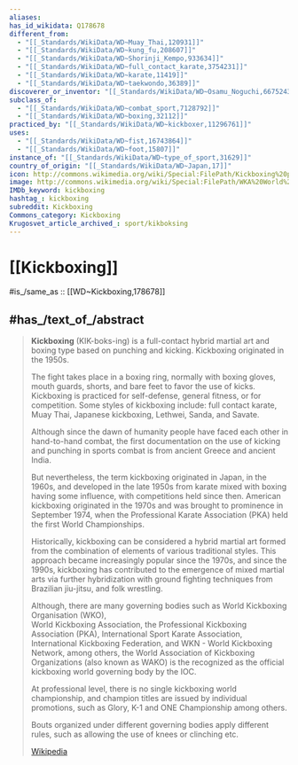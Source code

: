```yaml
---
aliases:
has_id_wikidata: Q178678
different_from:
  - "[[_Standards/WikiData/WD~Muay_Thai,120931]]"
  - "[[_Standards/WikiData/WD~kung_fu,208607]]"
  - "[[_Standards/WikiData/WD~Shorinji_Kempo,933634]]"
  - "[[_Standards/WikiData/WD~full_contact_karate,3754231]]"
  - "[[_Standards/WikiData/WD~karate,11419]]"
  - "[[_Standards/WikiData/WD~taekwondo,36389]]"
discoverer_or_inventor: "[[_Standards/WikiData/WD~Osamu_Noguchi,6675243]]"
subclass_of:
  - "[[_Standards/WikiData/WD~combat_sport,7128792]]"
  - "[[_Standards/WikiData/WD~boxing,32112]]"
practiced_by: "[[_Standards/WikiData/WD~kickboxer,11296761]]"
uses:
  - "[[_Standards/WikiData/WD~fist,16743864]]"
  - "[[_Standards/WikiData/WD~foot,15807]]"
instance_of: "[[_Standards/WikiData/WD~type_of_sport,31629]]"
country_of_origin: "[[_Standards/WikiData/WD~Japan,17]]"
icon: http://commons.wikimedia.org/wiki/Special:FilePath/Kickboxing%20pictogram.svg
image: http://commons.wikimedia.org/wiki/Special:FilePath/WKA%20World%20Championship%202012%20Munich%20444.JPG
IMDb_keyword: kickboxing
hashtag_: kickboxing
subreddit: Kickboxing
Commons_category: Kickboxing
Krugosvet_article_archived_: sport/kikboksing
---
```


# [[Kickboxing]] 

#is_/same_as :: [[WD~Kickboxing,178678]] 

## #has_/text_of_/abstract 

> **Kickboxing** (KIK-boks-ing) is a full-contact hybrid martial art and boxing type 
> based on punching and kicking. Kickboxing originated in the 1950s. 
> 
> The fight takes place in a boxing ring, normally with boxing gloves, mouth guards, shorts, 
> and bare feet to favor the use of kicks. 
> Kickboxing is practiced for self-defense, general fitness, or for competition. 
> Some styles of kickboxing include: full contact karate, Muay Thai, Japanese kickboxing, Lethwei, Sanda, and Savate.
>
> Although since the dawn of humanity people have faced each other in hand-to-hand combat, 
> the first documentation on the use of kicking and punching in sports combat 
> is from ancient Greece and ancient India. 
> 
> But nevertheless, the term kickboxing originated in Japan, in the 1960s, 
> and developed in the late 1950s from karate mixed with boxing having some influence, 
> with competitions held since then. 
> American kickboxing originated in the 1970s and was brought to prominence in September 1974, 
> when the Professional Karate Association (PKA) held the first World Championships. 
> 
> Historically, kickboxing can be considered a hybrid martial art 
> formed from the combination of elements of various traditional styles. 
> This approach became increasingly popular since the 1970s, 
> and since the 1990s, kickboxing has contributed to the emergence of mixed martial arts 
> via further hybridization with ground fighting techniques from Brazilian jiu-jitsu, and folk wrestling.
>
> Although, there are many governing bodies such as World Kickboxing Organisation (WKO),  
> World Kickboxing Association, the Professional Kickboxing Association (PKA), 
> International Sport Karate Association, International Kickboxing Federation, 
> and WKN - World Kickboxing Network, among others, 
> the World Association of Kickboxing Organizations (also known as WAKO) 
> is the recognized as the official kickboxing world governing body by the IOC. 
>
> At professional level, there is no single kickboxing world championship, 
> and champion titles are issued by individual promotions, 
> such as Glory, K-1 and ONE Championship among others. 
> 
> Bouts organized under different governing bodies apply different rules, 
> such as allowing the use of knees or clinching etc.
>
> [Wikipedia](https://en.wikipedia.org/wiki/Kickboxing) 


